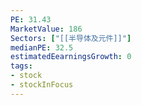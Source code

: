 ```yaml
---
PE: 31.43
MarketValue: 186 
Sectors: ["[[半导体及元件]]"]
medianPE: 32.5
estimatedEearningsGrowth: 0
tags:
- stock
- stockInFocus 
---
```








